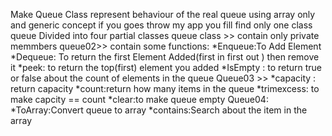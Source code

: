 Make Queue Class represent behaviour of the real queue using array only and generic concept if you
goes throw my app you fill find only one class queue Divided into four partial classes 
queue class >> contain only private memmbers
queue02>> contain some functions:
*Enqueue:To Add Element 
*Dequeue: To return the first Element Added(first in first out ) then remove it
*peek: to return the top(first) element you added 
*IsEmpty : to return true or false about the count of elements in the queue
Queue03 >>
*capacity : return capacity
*count:return how many items in the queue
*trimexcess: to make capcity == count
*clear:to make queue empty
Queue04:
*ToArray:Convert queue to array
*contains:Search about the item in the array


